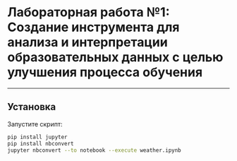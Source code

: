 # Лабораторная работа №1: Создание инструмента для анализа и интерпретации образовательных данных с целью улучшения процесса обучения

---

## Установка

Запустите скрипт:

```bash
pip install jupyter
pip install nbconvert
jupyter nbconvert --to notebook --execute weather.ipynb
